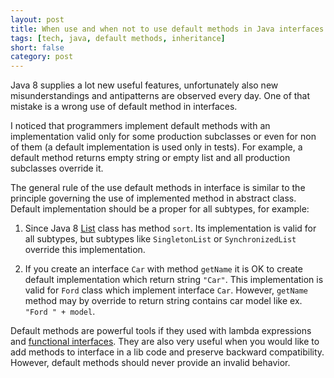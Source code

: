 ```yaml
---
layout: post
title: When use and when not to use default methods in Java interfaces
tags: [tech, java, default methods, inheritance]
short: false
category: post
---
```


Java 8 supplies a lot new useful features, unfortunately also new misunderstandings and antipatterns are observed every day.
One of that mistake is a wrong use of default method in interfaces.

I noticed that programmers implement default methods with an implementation valid only for some production 
subclasses or even for non of them (a default implementation is used only in tests). 
For example, a default method returns empty string or empty list and all production subclasses override it.

The general rule of the use default methods in interface is similar to the principle governing the use of implemented 
method in abstract class.
Default implementation should be a proper for all subtypes, for example:

1. Since Java 8 [List](https://docs.oracle.com/javase/8/docs/api/java/util/List.html) class has method `sort`. 
Its implementation is valid for all subtypes, but subtypes like `SingletonList` or `SynchronizedList` override 
this implementation.

2. If you create an interface `Car` with method `getName` it is OK to create default implementation which return string `"Car"`.
This implementation is valid for `Ford` class which implement interface `Car`. However, `getName` method may by override
to return string contains car model like ex. `"Ford " + model`.

Default methods are powerful tools if they used with lambda expressions and 
[functional interfaces](https://docs.oracle.com/javase/8/docs/api/java/lang/FunctionalInterface.html). 
They are also very useful when you would like to add methods to interface in a lib code and preserve backward compatibility.
However, default methods should never provide an invalid behavior.
